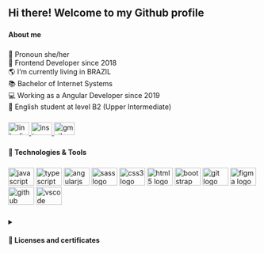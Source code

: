 <h2 align="left">Hi there! Welcome to my Github profile</h2>

###
<h4 align="left">About me</h4>

###
<p align="left">🦄 Pronoun she/her<br>🐣 Frontend Developer since 2018<br>🌎 I’m currently living in BRAZIL<br>📚 Bachelor of Internet Systems<br>💻 Working as a Angular Developer since 2019<br>🌱 English student at level B2 (Upper Intermediate)</p>

###
<div align="left">
  <a href="https://www.linkedin.com/in/amandawerner/" target="_blank">
    <img src="https://raw.githubusercontent.com/maurodesouza/profile-readme-generator/master/src/assets/icons/social/linkedin/default.svg" width="42" height="26" alt="linkedin logo"  />
  </a>
  <a href="https://www.instagram.com/aawrnr/" target="_blank">
    <img src="https://raw.githubusercontent.com/maurodesouza/profile-readme-generator/master/src/assets/icons/social/instagram/default.svg" width="42" height="26" alt="instagram logo"  />
  </a>
  <a href="amanda.werner.aw@gmail.com" target="_blank">
    <img src="https://raw.githubusercontent.com/maurodesouza/profile-readme-generator/master/src/assets/icons/social/gmail/default.svg" width="42" height="26" alt="gmail logo"  />
  </a>
</div>

###
<h4 align="left">🚀  Technologies & Tools</h4>

###
<div align="left">
  <img src="https://cdn.jsdelivr.net/gh/devicons/devicon/icons/javascript/javascript-original.svg" height="36" width="52" alt="javascript logo"  />
  <img src="https://cdn.jsdelivr.net/gh/devicons/devicon/icons/typescript/typescript-original.svg" height="36" width="52" alt="typescript logo"  />
  <img src="https://cdn.jsdelivr.net/gh/devicons/devicon/icons/angularjs/angularjs-original.svg" height="36" width="52" alt="angularjs logo"  />
  <img src="https://cdn.jsdelivr.net/gh/devicons/devicon/icons/sass/sass-original.svg" height="36" width="52" alt="sass logo"  />
  <img src="https://cdn.jsdelivr.net/gh/devicons/devicon/icons/css3/css3-original.svg" height="36" width="52" alt="css3 logo"  />
  <img src="https://cdn.jsdelivr.net/gh/devicons/devicon/icons/html5/html5-original.svg" height="36" width="52" alt="html5 logo"  />
  <img src="https://cdn.jsdelivr.net/gh/devicons/devicon/icons/bootstrap/bootstrap-original.svg" height="36" width="52" alt="bootstrap logo"  />
  <img src="https://cdn.jsdelivr.net/gh/devicons/devicon/icons/git/git-original.svg" height="36" width="52" alt="git logo"  />
  <img src="https://cdn.jsdelivr.net/gh/devicons/devicon/icons/figma/figma-original.svg" height="36" width="52" alt="figma logo"  />
  <img src="https://cdn.jsdelivr.net/gh/devicons/devicon/icons/github/github-original.svg" height="36" width="52" alt="github logo"  />
  <img src="https://cdn.jsdelivr.net/gh/devicons/devicon/icons/vscode/vscode-original.svg" height="36" width="52" alt="vscode logo"  />
</div>

###

<details>
 <summary> <h4>🌱 Licenses and certificates</h4></summary>

<small><a href="https://www.udemy.com/certificate/UC-ab9c9af3-4786-45b1-92ff-c1a587594193/"> Aprendendo Redux utilizando NGRX com Angular 13+</a></small></br>
<small><a href="https://cursos.alura.com.br/certificate/c5a13278-9d05-4f10-8ec7-6f876497be04"> Angular: avançando com testes automatizados</a></small></br>
<small><a href="https://cursos.alura.com.br/certificate/89a21b60-beea-4ae4-841b-10dd52cfe9d8">Angular: testes automatizados com Jasmine e Karma</a></small></br>
<small><a href="https://www.udemy.com/certificate/UC-a96b8540-a3e6-429a-8c65-f0bbe24c2267/"> Angular Testing Masterclass</a></small></br>
<small><a href="https://cursos.alura.com.br/certificate/d6004bfb-7252-4102-9dc5-b4d63da09c4e">Angular - Boas práticas em arquitetura e formulários</a></small></br>
 <small><a href="https://www.udemy.com/certificate/UC-61564cfa-c4bc-487b-a189-a519366894ef/">Angular - The Complete Guide (2020 Edition)</a></small></br>
 <small><a href="https://www.freecodecamp.org/certification/aawerner/responsive-web-design">Responsive Web Design</a></small></br>
 <small><a href="https://cursos.alura.com.br/certificate/8b2e7e44-c3b3-4759-9888-b0ab4451e492">Acessibilidade Web</a></small></br>
 <small><a href="https://cursos.alura.com.br/certificate/dd5851c9-1768-4133-aeb7-e2638b32b00a">Arquitetura CSS</a></small></br>
 <small><a href="https://cursos.alura.com.br/certificate/9fa840f9-9293-44c2-a467-1e05a6a119be">Angular Fundamentos</a></small></br>
 <small><a href="https://cursos.alura.com.br/user/amanda-werner/course/css-grid-layout/certificate">CSS Grid</a></small></br>
 <small><a href="https://cursos.alura.com.br/user/amanda-werner/course/sass/certificate">Sass e Compass</a></small></br>
<small><a href="https://cursos.alura.com.br/user/amanda-werner/course/sass/certificate">Sass e Compass</a></small></br>
<small><a href="https://cursos.alura.com.br/certificate/amanda-werner/bootstrap-criacao-single-page-responsiva">BOOTSTRAP: Criação de uma Single-Page responsiva</a></small></br>
<small><a href="https://cursos.alura.com.br/certificate/amanda-werner/posicione-elementos-com-flexbox">Flexbox </a></small> </br>
<small><a href="https://cursos.alura.com.br/certificate/amanda-werner/git">Git </a></small> </br>
<small><a href="https://cursos.alura.com.br/user/amanda-werner/course/http-fundamentos/certificate">HTTP</a></small></br>
<small><a href="https://cursos.alura.com.br/user/amanda-werner/course/chrome-devtools/certificate">CHROME DEVTOOLS</a></small></br>
<small><a href="https://cursos.alura.com.br/user/amanda-werner/course/html5-css3-avancando-css/certificate">HTML5 e CSS3 4 </a></small> </br>
<small><a href="https://cursos.alura.com.br/user/amanda-werner/course/html5-css3-formularios-tabelas/certificate">HTML5 e CSS3 3 </a></small> </br>
<small><a href="https://cursos.alura.com.br/certificate/amanda-werner/avancando-html-css">HTML5 e CSS3 2 </a></small> </br>
<small><a href="https://cursos.alura.com.br/certificate/amanda-werner/introducao-html-css">HTML5 e CSS3 1 </a></small> </br>
<small><a href="https://cursos.alura.com.br/user/amanda-werner/course/javascript-programando-na-linguagem-web/certificate">Javascript</a></small></br>
<small><a href="https://cursos.alura.com.br/user/amanda-werner/course/web-design-responsivo/certificate">Web Design Responsivo</a></small></br> 
</details>


